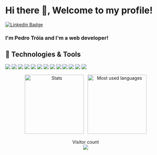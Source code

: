 # Hi there 👋, Welcome to my profile!

[![Linkedin Badge](https://img.shields.io/badge/-LinkedIn-blue?style=flat-square&logo=Linkedin&logoColor=white&link=https://www.linkedin.com/in/fagnerpsantos/)](https://www.linkedin.com/in/pedro-tr%C3%B3ia-aa58641a5/)

### I'm Pedro Tróia and I'm a web developer!

## 🔧 Technologies & Tools

    
    
![](https://img.shields.io/badge/OS-Linux-informational?style=flat&logo=linux&logoColor=white&color=2bbc8a)
![](https://img.shields.io/badge/Editor-IntelliJ_IDEA-informational?style=flat&logo=intellij-idea&logoColor=white&color=2bbc8a)
![](https://img.shields.io/badge/Code-Python-informational?style=flat&logo=python&logoColor=white&color=2bbc8a)
![](https://img.shields.io/badge/Code-JavaScript-informational?style=flat&logo=javascript&logoColor=white&color=2bbc8a)
![](https://img.shields.io/badge/Code-Golang-informational?style=flat&logo=go&logoColor=white&color=2bbc8a)
![](https://img.shields.io/badge/Code-Make-informational?style=flat&logo=cmake&logoColor=white&color=2bbc8a)
![](https://img.shields.io/badge/Code-Vue-informational?style=flat&logo=vue.js&logoColor=white&color=2bbc8a)
![](https://img.shields.io/badge/Shell-Bash-informational?style=flat&logo=gnu-bash&logoColor=white&color=2bbc8a)
![](https://img.shields.io/badge/Tools-PostgreSQL-informational?style=flat&logo=postgresql&logoColor=white&color=2bbc8a)
![](https://img.shields.io/badge/Tools-Docker-informational?style=flat&logo=docker&logoColor=white&color=2bbc8a)
![](https://img.shields.io/badge/Tools-Kubernetes-informational?style=flat&logo=kubernetes&logoColor=white&color=2bbc8a)
![](https://img.shields.io/badge/Tools-Red_Hat_OpenShift-informational?style=flat&logo=red-hat-open-shift&logoColor=white&color=2bbc8a)
![](https://img.shields.io/badge/Cloud-Digital_Ocean-informational?style=flat&logo=digitalocean&logoColor=white&color=2bbc8a)
    



<div align="center">
    <img alt="Stats" height="185em" src="https://github-readme-stats.vercel.app/api?username=XxTroiaxX&count_private=true&include_all_commits=true&show_icons=true&hide_border=true&theme=dark" />
    &nbsp
    <img alt="Most used languages" height="185em" src="https://github-readme-stats.vercel.app/api/top-langs/?username=XxTroiaxX&count_private=true&exclude_repo=42-           Subjects&show_icons=true&hide_border=true&layout=compact&langs_count=8&theme=dark" />

</div>


<p align="center"> 
  Visitor count<br>
  <img src="https://profile-counter.glitch.me/XxTroiaxX/count.svg" />
</p>
